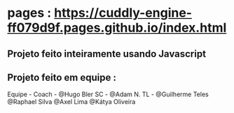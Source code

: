 # pages : https://cuddly-engine-ff079d9f.pages.github.io/index.html

## Projeto feito inteiramente usando Javascript
## Projeto feito em equipe : 
Equipe - Coach  - @Hugo Bler  SC -  @Adam N.  TL -  @Guilherme Teles  @Raphael Silva  @Axel Lima  @Kátya Oliveira



